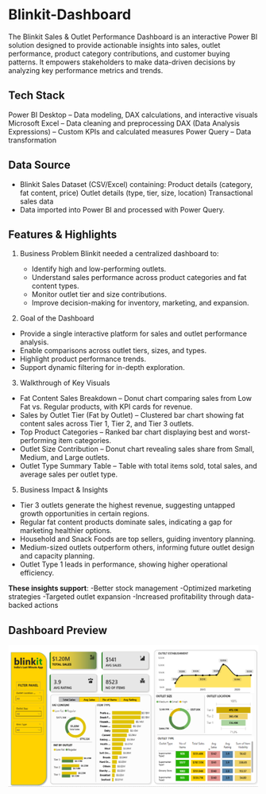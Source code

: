 # Blinkit-Dashboard
The Blinkit Sales & Outlet Performance Dashboard is an interactive Power BI solution designed to provide actionable insights into sales, outlet performance, product category contributions, and customer buying patterns.
It empowers stakeholders to make data-driven decisions by analyzing key performance metrics and trends.

## Tech Stack
Power BI Desktop – Data modeling, DAX calculations, and interactive visuals
Microsoft Excel – Data cleaning and preprocessing
DAX (Data Analysis Expressions) – Custom KPIs and calculated measures
Power Query – Data transformation

## Data Source
- Blinkit Sales Dataset (CSV/Excel) containing:
        Product details (category, fat content, price)
        Outlet details (type, tier, size, location)
        Transactional sales data
- Data imported into Power BI and processed with Power Query.

## Features & Highlights

1) Business Problem
Blinkit needed a centralized dashboard to:
   - Identify high and low-performing outlets.
   -  Understand sales performance across product categories and fat content types.
   -  Monitor outlet tier and size contributions.
   -  Improve decision-making for inventory, marketing, and expansion.

2) Goal of the Dashboard
- Provide a single interactive platform for sales and outlet performance analysis.
- Enable comparisons across outlet tiers, sizes, and types.
- Highlight product performance trends.
- Support dynamic filtering for in-depth exploration.

3) Walkthrough of Key Visuals
- Fat Content Sales Breakdown – Donut chart comparing sales from Low Fat vs. Regular products, with KPI cards for                                             revenue.
- Sales by Outlet Tier (Fat by Outlet) – Clustered bar chart showing fat content sales across Tier 1, Tier 2, and Tier                                                 3 outlets.
- Top Product Categories – Ranked bar chart displaying best and worst-performing item categories.
- Outlet Size Contribution – Donut chart revealing sales share from Small, Medium, and Large outlets.
- Outlet Type Summary Table – Table with total items sold, total sales, and average sales per outlet type.

5) Business Impact & Insights
- Tier 3 outlets generate the highest revenue, suggesting untapped growth opportunities in certain regions.
- Regular fat content products dominate sales, indicating a gap for marketing healthier options.
- Household and Snack Foods are top sellers, guiding inventory planning.
- Medium-sized outlets outperform others, informing future outlet design and capacity planning.
- Outlet Type 1 leads in performance, showing higher operational efficiency.

**These insights support**:
-Better stock management
-Optimized marketing strategies
-Targeted outlet expansion
-Increased profitability through data-backed actions

## Dashboard Preview
![Dashboard Preview](https://github.com/souravjha127/Blinkit-Dashboard/blob/main/Dashboard.png)
